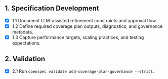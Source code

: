 ## 1. Specification Development

- [x] 1.1 Document LLM-assisted refinement constraints and approval flow.
- [x] 1.2 Define required coverage plan outputs, diagnostics, and governance metadata.
- [x] 1.3 Capture performance targets, scaling practices, and testing expectations.

## 2. Validation

- [x] 2.1 Run `openspec validate add-coverage-plan-governance --strict`.

